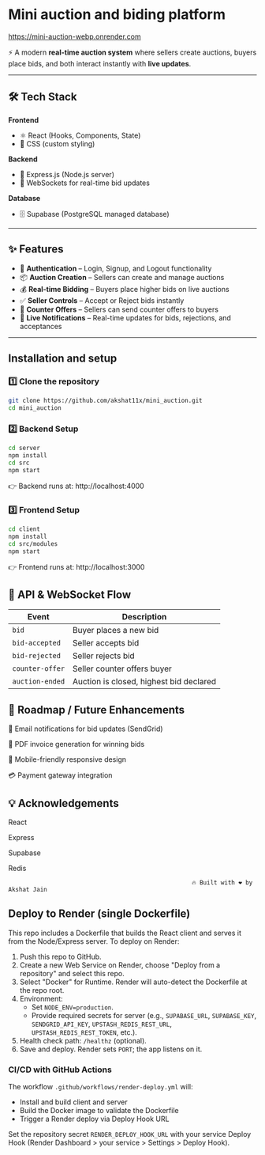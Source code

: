 
# Mini auction and biding platform 
https://mini-auction-webp.onrender.com

⚡ A modern **real-time auction system** where sellers create auctions, buyers place bids, and both interact instantly with **live updates**.

---


## 🛠️ Tech Stack  

**Frontend**  
- ⚛️ React (Hooks, Components, State)  
- 🎨 CSS (custom styling)  

**Backend**  
- 🚀 Express.js (Node.js server)  
- 🔗 WebSockets for real-time bid updates   

**Database**  
- 🗄️ Supabase (PostgreSQL managed database)  
---

## ✨ Features  

- 🔐 **Authentication** – Login, Signup, and Logout functionality  
- 📦 **Auction Creation** – Sellers can create and manage auctions  
- 💰 **Real-time Bidding** – Buyers place higher bids on live auctions  
- ✅ **Seller Controls** – Accept or Reject bids instantly  
- 🔄 **Counter Offers** – Sellers can send counter offers to buyers  
- 🔔 **Live Notifications** – Real-time updates for bids, rejections, and acceptances  

---


## Installation and setup

### 1️⃣ Clone the repository  
```bash
git clone https://github.com/akshat11x/mini_auction.git
cd mini_auction
```

### 2️⃣ Backend Setup
```bash
cd server
npm install
cd src
npm start
```

👉 Backend runs at: http://localhost:4000

### 3️⃣ Frontend Setup
```bash
cd client
npm install
cd src/modules
npm start
```


👉 Frontend runs at: http://localhost:3000



    
## 🔗 API & WebSocket Flow
| Event           | Description                             |
| --------------- | --------------------------------------- |
| `bid`           | Buyer places a new bid                  |
| `bid-accepted`  | Seller accepts bid                      |
| `bid-rejected`  | Seller rejects bid                      |
| `counter-offer` | Seller counter offers buyer             |
| `auction-ended` | Auction is closed, highest bid declared |


## 🚀 Roadmap / Future Enhancements
📧 Email notifications for bid updates (SendGrid)

🧾 PDF invoice generation for winning bids

📱 Mobile-friendly responsive design

💳 Payment gateway integration
## 💡 Acknowledgements
React

Express

Supabase

Redis

                                                        🔥 Built with ❤️ by Akshat Jain

## Deploy to Render (single Dockerfile)

This repo includes a Dockerfile that builds the React client and serves it from the Node/Express server. To deploy on Render:

1. Push this repo to GitHub.
2. Create a new Web Service on Render, choose "Deploy from a repository" and select this repo.
3. Select "Docker" for Runtime. Render will auto-detect the Dockerfile at the repo root.
4. Environment:
    - Set `NODE_ENV=production`.
    - Provide required secrets for server (e.g., `SUPABASE_URL`, `SUPABASE_KEY`, `SENDGRID_API_KEY`, `UPSTASH_REDIS_REST_URL`, `UPSTASH_REDIS_REST_TOKEN`, etc.).
5. Health check path: `/healthz` (optional).
6. Save and deploy. Render sets `PORT`; the app listens on it.

### CI/CD with GitHub Actions

The workflow `.github/workflows/render-deploy.yml` will:
- Install and build client and server
- Build the Docker image to validate the Dockerfile
- Trigger a Render deploy via Deploy Hook URL

Set the repository secret `RENDER_DEPLOY_HOOK_URL` with your service Deploy Hook (Render Dashboard > your service > Settings > Deploy Hook).
